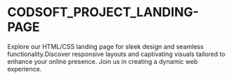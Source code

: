 # CODSOFT_PROJECT_LANDING-PAGE
Explore our HTML/CSS landing page for sleek design and seamless functionality.Discover responsive layouts and captivating visuals tailored to enhance your online presence. Join us in creating a dynamic web experience.
